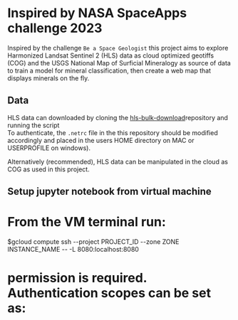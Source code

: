 # Inspired by NASA SpaceApps challenge 2023
Inspired by the challenge `Be a Space Geologist` this project aims to explore Harmonized Landsat Sentinel 2 (HLS) data as cloud optimized geotiffs (COG) and the USGS National Map of Surficial Mineralogy as source of data to train a model for mineral classification, then create a web map that displays minerals on the fly. 

## Data
HLS data can downloaded by cloning the [hls-bulk-download](https://git.earthdata.nasa.gov/scm/lpdur/hls-bulk-download.git)repository and running the script  
To authenticate, the `.netrc` file in the this repository should be modified accordingly and placed in the users HOME directory on MAC or USERPROFILE on windows).  

Alternatively (recommended), HLS data can be manipulated in the cloud as COG as used in this project.

## Setup jupyter notebook from virtual machine
# From the VM terminal run:
$gcloud compute ssh --project PROJECT_ID --zone ZONE INSTANCE_NAME -- -L 8080:localhost:8080
# permission is required. Authentication scopes can be set as:

